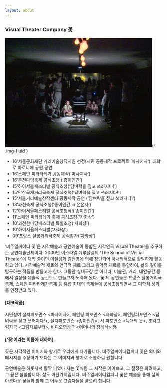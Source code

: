 ```yaml
---
layout: about
---
```


### Visual Theater Company 꽃

![intro](/assets/images/flower/intro3.jpg){: .img-fluid }

- 16‘서울문화재단 거리예술창작지원 선정(시민 공동제작 프로젝트 ’마사지사‘)_대학로 마로니에 공원 공연
- 16‘스페인 피라타레가 공동제작(’마사지사‘)
- 16‘춘천마임축제 공식초청 (’종이인간‘)
- 15‘하이서울페스티벌 공식초청(’담벼락을 짚고 쓰러지다!‘)
- 15‘안산국제거리극축제 공식초청(’담벼락을 짚고 쓰러지다!‘)
- 15‘서울거리예술창작센터 공동제작 공연 (’담벼락을 짚고 쓰러지다!‘)
- 13‘과천축제 공식초청(’종이인간 in 온온사‘)
- 12’하이서울페스티벌 공식초청작!(‘종이인간’)
- 11’스페인 피라타레가 축제 공식초청(‘자화상’)
- 10’과천한마당페스티벌 특별초청(‘자화상’)
- 10’하이서울페스티벌(‘자화상’)
- 09’프랑스 샬롱거리극축제 공식참가(‘자화상’)


‘비주얼씨어터 꽃’은 시각예술과 공연예술이 통합된 시각연극 Visual Theater를 추구하는
공연예술단체이다. 2000년 이스라엘 예루살렘의 ‘The School of Visual Theater'에 재학 중이던 이철성과 김진영에 의해 창단되어 국내외적으로 활발하게 활동하고 있다. 시각예술적 재료와 연극적 재료 그리고 음악적 재료를 통합하여, 삶의 깊이를 탐구하는 작품을 만들고자 한다. 그동안 실내극장 뿐 아니라, 미술관, 거리, 대안공간 등에서 일상을 예술적 공간으로 만들고자 노력해 왔다. ‘꽃’의 공연들은 프랑스 샬롱거리극축제, 스페인 피라타레가축제 등 유럽 최대의 축제들에 공식초청되면서 그 미학적 성과를 인정받고 있다.

#### [대표작품]

시민참여 설치퍼포먼스 <마사지사>, 페인팅 퍼포먼스 <자화상>, 페인팅퍼포먼스 <담벼락을 짚고 쓰러지다!>, 설치퍼포먼스 <종이인간>, 시 퍼포먼스 <늑대의 옷>, 조각그림자극 <그림자로부터>, 비디오영상극 <어머니의 장례식> 外

#### [‘꽃’이라는 이름에 대하여]

꽃은 시각적인 이미지와 향기로 우리에게 다가옵니다. 비주얼씨어터컴퍼니 꽃은 의미와 메시지를 주장하기 보다는 그 이미지와 향기로 소통하길 원합니다.

공연예술은 하룻저녁 활짝 피었다 지는 꽃처럼 그 시작은 어여쁘고, 그 절정은 화려하고, 그 끝은 쓸쓸합니다. 삶도 마찬가지입니다. 비주얼씨어터컴퍼니 꽃은 예술을 통해 삶의 아름다운 꽃들과 함께 그 어두운 그림자들을 품으려 합니다
